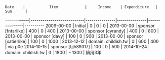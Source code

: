     Date    |           Item            |     Income    | Expenditure   |      Sum      |
------------|---------------------------|---------------|---------------|---------------|----------
 2009-00-00 | Initial                   |             0 |             0 |             0 |
 2013-00-00 | sponsor [fntsrlike]       |           400 |             0 |           400 |
 2013-00-00 | sponsor [cyrandy]         |           400 |             0 |           800 |
 2013-00-00 | sponsor [davy]            |           100 |             0 |           900 |
 2013-00-00 | sponsor [xatierlike]      |           100 |             0 |          1000 |
 2013-12-12 | domain: childish.tw       |             0 |           600 |           400 | via p0e
 2014-10-15 | sponsor [tjjh89017]       |           100 |             0 |           500 |
 2014-10-24 | domain: childish.tw       |             0 |          1800 |        - 1300 | 續用3年
